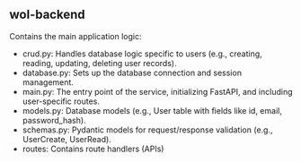 ## wol-backend

Contains the main application logic:

- crud.py: Handles database logic specific to users (e.g., creating, reading, updating, deleting user records).
- database.py: Sets up the database connection and session management.
- main.py: The entry point of the service, initializing FastAPI, and including user-specific routes.
- models.py: Database models (e.g., User table with fields like id, email, password_hash).
- schemas.py: Pydantic models for request/response validation (e.g., UserCreate, UserRead).
- routes: Contains route handlers (APIs)
